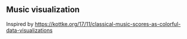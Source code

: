 ## Music visualization

Inspired by https://kottke.org/17/11/classical-music-scores-as-colorful-data-visualizations

<f-scene width="500" height="500">
  <template v-for="d in 20">
    <f-circle
      v-for="r in 20"
      :x="cx(
        scale(d,0,20,0,360),
        scale(r,0,20,0.5,1.5)
      )"
      :y="cy(
        scale(d,0,20,0,360),
        scale(r,0,20,0.5,1.5)
      )"
      :r="any(
        random(0.05,0.06,true),
        random(0.05,0.06,true),
        random(0.1,0.10,true)
      )"
      :fill="hsl(random(160,360),100,50,0.25)"
      stroke="none"
    />
  </template>
</f-scene>
